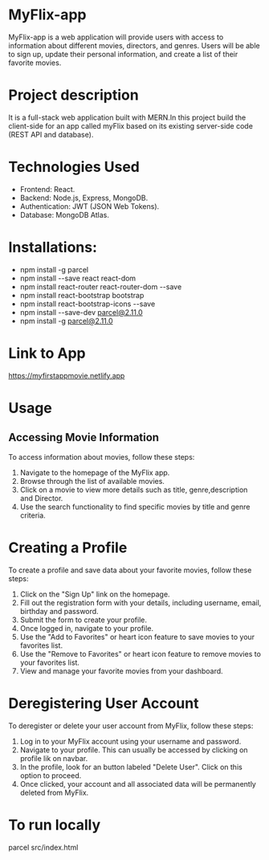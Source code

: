 # MyFlix-app

MyFlix-app is a web application will provide users with access to information about different
movies, directors, and genres. Users will be able to sign up, update their
personal information, and create a list of their favorite movies.

# Project description
It is a full-stack web application built with MERN.In this project build the client-side for an app called myFlix based on its
existing server-side code (REST API and database).

# Technologies Used
* Frontend: React.
* Backend: Node.js, Express, MongoDB.
* Authentication: JWT (JSON Web Tokens).
* Database: MongoDB Atlas.

# Installations:
* npm install -g parcel
* npm install --save react react-dom
* npm install react-router react-router-dom --save
* npm install react-bootstrap bootstrap
* npm install react-bootstrap-icons --save
* npm install --save-dev parcel@2.11.0
* npm install -g parcel@2.11.0

# Link to App
https://myfirstappmovie.netlify.app

# Usage
##  Accessing Movie Information
To access information about movies, follow these steps:
1. Navigate to the homepage of the MyFlix app.
2. Browse through the list of available movies.
3. Click on a movie to view more details such as title, genre,description and Director.
4. Use the search functionality to find specific movies by title and genre criteria.

# Creating a Profile
To create a profile and save data about your favorite movies, follow these steps:
1. Click on the "Sign Up" link on the homepage.
2. Fill out the registration form with your details, including username, email, birthday and password.
3. Submit the form to create your profile.
4. Once logged in, navigate to your profile.
5. Use the "Add to Favorites"  or heart icon feature to save movies to your favorites list.
5. Use the "Remove to Favorites" or heart icon feature to remove movies to your favorites list.
6. View and manage your favorite movies from your dashboard.

# Deregistering User Account
To deregister or delete your user account from MyFlix, follow these steps:
1. Log in to your MyFlix account using your username and password.
2. Navigate to your profile. This can usually be accessed by clicking on profile lik on navbar.
3. In the profile, look for an button labeled "Delete User". Click on this option to proceed.
5. Once clicked, your account and all associated data will be permanently deleted from MyFlix. 

# To run locally
parcel src/index.html





